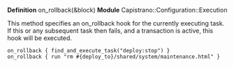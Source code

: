 **Definition**
    on_rollback(&block) 
**Module**
    Capistrano::Configuration::Execution 

This method specifies an on_rollback hook for the currently executing task. If this or any subsequent task then fails, and a transaction is active, this hook will be executed.

    on_rollback { find_and_execute_task("deploy:stop") }
    on_rollback { run "rm #{deploy_to}/shared/system/maintenance.html" }
